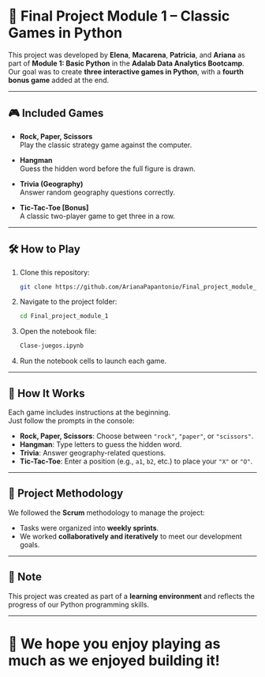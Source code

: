 # 🐍 Final Project Module 1 – Classic Games in Python

This project was developed by **Elena**, **Macarena**, **Patricia**, and **Ariana** as part of **Module 1: Basic Python** in the **Adalab Data Analytics Bootcamp**.  
Our goal was to create **three interactive games in Python**, with a **fourth bonus game** added at the end.

---

## 🎮 Included Games

- **Rock, Paper, Scissors**  
  Play the classic strategy game against the computer.

- **Hangman**  
  Guess the hidden word before the full figure is drawn.

- **Trivia (Geography)**  
  Answer random geography questions correctly.

- **Tic-Tac-Toe [Bonus]**  
  A classic two-player game to get three in a row.

---

## 🛠 How to Play

1. Clone this repository:
   ```bash
   git clone https://github.com/ArianaPapantonio/Final_project_module_1.git
   
2. Navigate to the project folder:
   ```bash
   cd Final_project_module_1
   ```

3. Open the notebook file:
   ```bash
   Clase-juegos.ipynb
   ```

4. Run the notebook cells to launch each game.

---

## 🎯 How It Works

Each game includes instructions at the beginning.  
Just follow the prompts in the console:

- **Rock, Paper, Scissors**: Choose between `"rock"`, `"paper"`, or `"scissors"`.
- **Hangman**: Type letters to guess the hidden word.
- **Trivia**: Answer geography-related questions.
- **Tic-Tac-Toe**: Enter a position (e.g., `a1`, `b2`, etc.) to place your `"X"` or `"O"`.

---

## 🧩 Project Methodology

We followed the **Scrum** methodology to manage the project:

- Tasks were organized into **weekly sprints**.
- We worked **collaboratively and iteratively** to meet our development goals.

---

## 📢 Note

This project was created as part of a **learning environment** and reflects the progress of our Python programming skills.

---

# 🚀 We hope you enjoy playing as much as we enjoyed building it!

